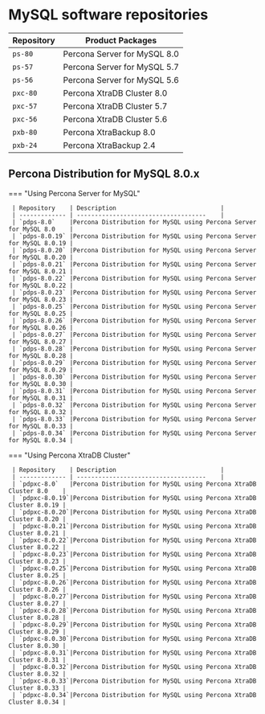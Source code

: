 # MySQL software repositories

| Repository    | Product Packages                |
| ----------    | ------------------------------- |
| `ps-80`       | Percona Server for MySQL 8.0    |
| `ps-57`       | Percona Server for MySQL 5.7    |
| `ps-56`       | Percona Server for MySQL 5.6    |
| `pxc-80`      | Percona XtraDB Cluster 8.0      |
| `pxc-57`      | Percona XtraDB Cluster 5.7      |
| `pxc-56`      | Percona XtraDB Cluster 5.6      |
| `pxb-80`      | Percona XtraBackup 8.0          |
| `pxb-24`      | Percona XtraBackup 2.4          |

## Percona Distribution for MySQL 8.0.x

=== "Using Percona Server for MySQL"

     | Repository    | Description                             |
     | ------------- | ------------------------------------    |
     | `pdps-8.0`    |Percona Distribution for MySQL using Percona Server for MySQL 8.0    |
     | `pdps-8.0.19` |Percona Distribution for MySQL using Percona Server for MySQL 8.0.19 |
     | `pdps-8.0.20` |Percona Distribution for MySQL using Percona Server for MySQL 8.0.20 |
     | `pdps-8.0.21` |Percona Distribution for MySQL using Percona Server for MySQL 8.0.21 |
     | `pdps-8.0.22` |Percona Distribution for MySQL using Percona Server for MySQL 8.0.22 |
     | `pdps-8.0.23` |Percona Distribution for MySQL using Percona Server for MySQL 8.0.23 |
     | `pdps-8.0.25` |Percona Distribution for MySQL using Percona Server for MySQL 8.0.25 |
     | `pdps-8.0.26` |Percona Distribution for MySQL using Percona Server for MySQL 8.0.26 |
     | `pdps-8.0.27` |Percona Distribution for MySQL using Percona Server for MySQL 8.0.27 |
     | `pdps-8.0.28` |Percona Distribution for MySQL using Percona Server for MySQL 8.0.28 |
     | `pdps-8.0.29` |Percona Distribution for MySQL using Percona Server for MySQL 8.0.29 |
     | `pdps-8.0.30` |Percona Distribution for MySQL using Percona Server for MySQL 8.0.30 |
     | `pdps-8.0.31` |Percona Distribution for MySQL using Percona Server for MySQL 8.0.31 |
     | `pdps-8.0.32` |Percona Distribution for MySQL using Percona Server for MySQL 8.0.32 |
     | `pdps-8.0.33` |Percona Distribution for MySQL using Percona Server for MySQL 8.0.33 |
     | `pdps-8.0.34` |Percona Distribution for MySQL using Percona Server for MySQL 8.0.34 |

=== "Using Percona XtraDB Cluster"

     | Repository    | Description                             |
     | ------------- | ------------------------------------    |
     | `pdpxc-8.0`   |Percona Distribution for MySQL using Percona XtraDB Cluster 8.0    |
     | `pdpxc-8.0.19`|Percona Distribution for MySQL using Percona XtraDB Cluster 8.0.19 |
     | `pdpxc-8.0.20`|Percona Distribution for MySQL using Percona XtraDB Cluster 8.0.20 |
     | `pdpxc-8.0.21`|Percona Distribution for MySQL using Percona XtraDB Cluster 8.0.21 |
     | `pdpxc-8.0.22`|Percona Distribution for MySQL using Percona XtraDB Cluster 8.0.22 |
     | `pdpxc-8.0.23`|Percona Distribution for MySQL using Percona XtraDB Cluster 8.0.23 |
     | `pdpxc-8.0.25`|Percona Distribution for MySQL using Percona XtraDB Cluster 8.0.25 |
     | `pdpxc-8.0.26`|Percona Distribution for MySQL using Percona XtraDB Cluster 8.0.26 |
     | `pdpxc-8.0.27`|Percona Distribution for MySQL using Percona XtraDB Cluster 8.0.27 |
     | `pdpxc-8.0.28`|Percona Distribution for MySQL using Percona XtraDB Cluster 8.0.28 |
     | `pdpxc-8.0.29`|Percona Distribution for MySQL using Percona XtraDB Cluster 8.0.29 |
     | `pdpxc-8.0.30`|Percona Distribution for MySQL using Percona XtraDB Cluster 8.0.30 |
     | `pdpxc-8.0.31`|Percona Distribution for MySQL using Percona XtraDB Cluster 8.0.31 |
     | `pdpxc-8.0.32`|Percona Distribution for MySQL using Percona XtraDB Cluster 8.0.32 |
     | `pdpxc-8.0.33`|Percona Distribution for MySQL using Percona XtraDB Cluster 8.0.33 |
     | `pdpxc-8.0.34`|Percona Distribution for MySQL using Percona XtraDB Cluster 8.0.34 |